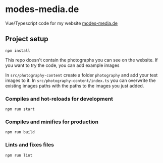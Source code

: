 # modes-media.de 
Vue/Typescript code for my website [modes-media.de](https://modes-media.de)

## Project setup
```
npm install
```

This repo doesn't contain the photographs you can see on the website. If you want to try the code, you can add example images 

In `src/photography-content` create a folder `photography` and add your test images to it.
In `src/photography-content/index.ts` you can overwrite the existing images paths with the paths to the images you just added.

### Compiles and hot-reloads for development
```
npm run start
```

### Compiles and minifies for production
```
npm run build
```

### Lints and fixes files
```
npm run lint
```
